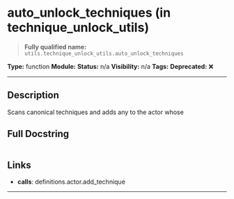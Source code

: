 # auto_unlock_techniques (in technique_unlock_utils)
> **Fully qualified name:** `utils.technique_unlock_utils.auto_unlock_techniques`

**Type:** function
**Module:** 
**Status:** n/a
**Visibility:** n/a
**Tags:** 
**Deprecated:** ❌

---

## Description
Scans canonical techniques and adds any to the actor whose

## Full Docstring
```

```

## Links
- **calls**: definitions.actor.add_technique


---
